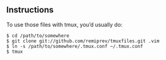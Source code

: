 ## Instructions

To use those files with tmux, you’d usually do:

    $ cd /path/to/somewhere
    $ git clone git://github.com/remiprev/tmuxfiles.git .vim
    $ ln -s /path/to/somewhere/.tmux.conf ~/.tmux.conf
    $ tmux
